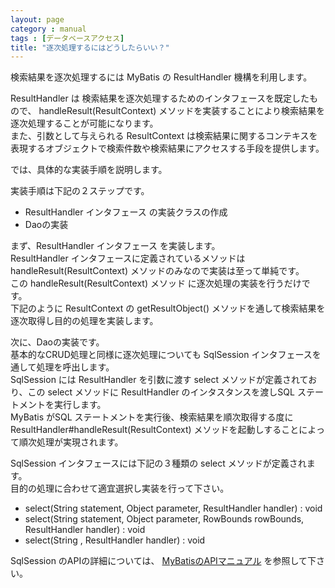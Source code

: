 ```yaml
---
layout: page
category : manual
tags : [データベースアクセス]
title: "逐次処理するにはどうしたらいい？"
---
```


検索結果を逐次処理するには MyBatis の ResultHandler 機構を利用します。  

ResultHandler は 検索結果を逐次処理するためのインタフェースを既定したもので、
handleResult(ResultContext) メソッドを実装することにより検索結果を逐次処理することが可能になります。  
また、引数として与えられる ResultContext は検索結果に関するコンテキスを表現するオブジェクトで検索件数や検索結果にアクセスする手段を提供します。  

では、具体的な実装手順を説明します。  

実装手順は下記の２ステップです。  

  * ResultHandler インタフェース の実装クラスの作成
  * Daoの実装

まず、ResultHandler インタフェース を実装します。  
ResultHandler インタフェースに定義されているメソッドは handleResult(ResultContext) メソッドのみなので実装は至って単純です。  
この handleResult(ResultContext) メソッド に逐次処理の実装を行うだけです。  
下記のように ResultContext の getResultObject() メソッドを通して検索結果を逐次取得し目的の処理を実装します。  

<script src="https://gist.github.com/t-oi/bde8e069d7bdb8bbe69c.js"></script>

次に、Daoの実装です。  
基本的なCRUD処理と同様に逐次処理についても SqlSession インタフェースを通して処理を呼出します。  
SqlSession には ResultHandler を引数に渡す select メソッドが定義されており、この select メソッドに ResultHandler のインタスタンスを渡しSQL ステートメントを実行します。  
MyBatis がSQL ステートメントを実行後、検索結果を順次取得する度に ResultHandler#handleResult(ResultContext) メソッドを起動しすることによって順次処理が実現されます。  

<script src="https://gist.github.com/t-oi/a464981adcf4fdcf4767.js"></script>

SqlSession インタフェースには下記の３種類の select メソッドが定義されます。  
目的の処理に合わせて適宜選択し実装を行って下さい。  

  * select(String statement, Object parameter, ResultHandler handler) : void
  * select(String statement, Object parameter, RowBounds rowBounds, ResultHandler handler) : void
  * select(String , ResultHandler handler) : void

SqlSession のAPIの詳細については、 [MyBatisのAPIマニュアル][SqlSession] を参照して下さい。  

[SqlSession]: http://mybatis.github.io/mybatis-3/apidocs/reference/org/apache/ibatis/session/SqlSession.html
